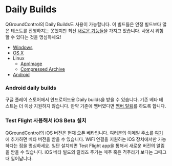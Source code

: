 # Daily Builds

QGroundControl의 Daily Builds도 사용이 가능합니다. 이 빌드들은 안정 빌드보다 많은 테스트를 진행하지는 못했지만 최신 [새로운 기능들](../releases/daily_build_new_features.md)을 가지고 있습니다. 사용시 위험할 수 있다는 것을 명심하세요!

* [Windows](https://s3-us-west-2.amazonaws.com/qgroundcontrol/builds/master/QGroundControl-installer.exe)
* [OS X](https://s3-us-west-2.amazonaws.com/qgroundcontrol/builds/master/QGroundControl.dmg)
* Linux
  * [AppImage](https://s3-us-west-2.amazonaws.com/qgroundcontrol/builds/master/QGroundControl.AppImage)
  * [Compressed Archive](https://s3-us-west-2.amazonaws.com/qgroundcontrol/builds/master/QGroundControl.tar.bz2)
* [Android](https://play.google.com/store/apps/details?id=org.mavlink.qgroundcontrolbeta&rdid=org.mavlink.qgroundcontrolbeta)

### Android daily builds

구글 플레이 스토어에서 안드로이드용 Daily builds을 받을 수 있습니다. 기존 베타 테스트는 더 이상 지원하지 않습니다. 만약 기존에 멤버였다면 [멤버 탈퇴](https://play.google.com/apps/testing/org.mavlink.qgroundcontrol)를 하도록 합니다.


### Test Flight 사용해서 iOS Beta 설치

QGroundControl의 iOS 버전은 현재 오픈 베타입니다. 여러분의 이메일 주소를 [여기](https://github.com/mavlink/qgroundcontrol/issues/3509)에 추가하면 베타 버전을 받을 수 있습니다. WiFi 연결을 지원하는 iOS 장치에서만 가능하다는 점을 명심하세요. 일단 설치되면 Test Flight app을 통해서 새로운 버전의 알림을 받을 수 있습니다. iOS 베타 빌드의 릴리즈 주기는 매주 혹은 격주라기 보다는 그때그때 일어납니다.
